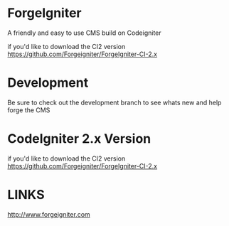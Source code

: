 # ForgeIgniter
A friendly and easy to use CMS build on Codeigniter

if you'd like to download the CI2 version
https://github.com/Forgeigniter/ForgeIgniter-CI-2.x

# Development 
Be sure to check out the development branch to see whats new and help forge the CMS

# CodeIgniter 2.x Version
if you'd like to download the CI2 version https://github.com/Forgeigniter/ForgeIgniter-CI-2.x

# LINKS
http://www.forgeigniter.com
